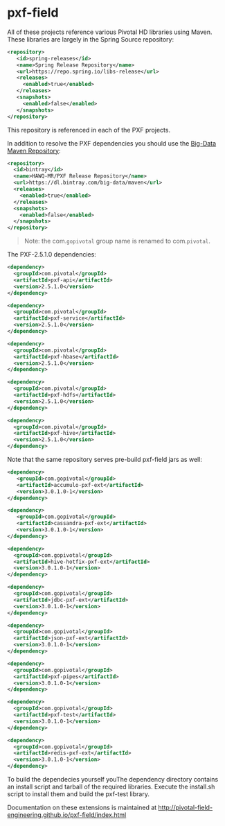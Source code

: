 pxf-field
=========

All of these projects reference various Pivotal HD libraries using Maven.  These libraries are largely in the Spring Source repository:

```xml
<repository>
   <id>spring-releases</id>
   <name>Spring Release Repository</name>
   <url>https://repo.spring.io/libs-release</url>
   <releases>
     <enabled>true</enabled>
   </releases>
   <snapshots>
     <enabled>false</enabled>
   </snapshots>
</repository>
```

This repository is referenced in each of the PXF projects. 

In addition to resolve the PXF dependencies you should use the [Big-Data Maven Repository](https://bintray.com/big-data/maven/pxf/view):
```xml
<repository>
  <id>bintray</id>
  <name>HAWQ-MR/PXF Release Repository</name>
  <url>https://dl.bintray.com/big-data/maven</url>
  <releases>
    <enabled>true</enabled>
  </releases>
  <snapshots>
    <enabled>false</enabled>
  </snapshots>  
</repository>
```
> Note: the com.`gopivotal` group name is renamed to com.`pivotal`.

The PXF-2.5.1.0 dependencies:
```xml
<dependency>
  <groupId>com.pivotal</groupId>
  <artifactId>pxf-api</artifactId>
  <version>2.5.1.0</version>  
</dependency>

<dependency>
  <groupId>com.pivotal</groupId> 
  <artifactId>pxf-service</artifactId>
  <version>2.5.1.0</version>
</dependency>

<dependency>
  <groupId>com.pivotal</groupId>
  <artifactId>pxf-hbase</artifactId>
  <version>2.5.1.0</version>
</dependency>

<dependency>
  <groupId>com.pivotal</groupId>
  <artifactId>pxf-hdfs</artifactId>
  <version>2.5.1.0</version>
</dependency>

<dependency>
  <groupId>com.pivotal</groupId>
  <artifactId>pxf-hive</artifactId>
  <version>2.5.1.0</version>
</dependency>
```

Note that the same repository serves pre-build pxf-field jars as well:

```xml
<dependency>
   <groupId>com.gopivotal</groupId>
   <artifactId>accumulo-pxf-ext</artifactId>
   <version>3.0.1.0-1</version>
</dependency>

<dependency>
   <groupId>com.gopivotal</groupId>
   <artifactId>cassandra-pxf-ext</artifactId>
   <version>3.0.1.0-1</version>
</dependency>

<dependency>
  <groupId>com.gopivotal</groupId>
  <artifactId>hive-hotfix-pxf-ext</artifactId>
  <version>3.0.1.0-1</version>
</dependency>

<dependency>
  <groupId>com.gopivotal</groupId>
  <artifactId>jdbc-pxf-ext</artifactId>
  <version>3.0.1.0-1</version>
</dependency>

<dependency>
  <groupId>com.gopivotal</groupId>
  <artifactId>json-pxf-ext</artifactId>
  <version>3.0.1.0-1</version>
</dependency>

<dependency>
  <groupId>com.gopivotal</groupId>
  <artifactId>pxf-pipes</artifactId>
  <version>3.0.1.0-1</version>
</dependency>

<dependency>
  <groupId>com.gopivotal</groupId>
  <artifactId>pxf-test</artifactId>
  <version>3.0.1.0-1</version>
</dependency>

<dependency>
  <groupId>com.gopivotal</groupId>
  <artifactId>redis-pxf-ext</artifactId>
  <version>3.0.1.0-1</version>
</dependency>
```



To build the dependecies yourself youThe dependency directory contains an install script and tarball of the required libraries.  Execute the install.sh script to install them and build the pxf-test library.

Documentation on these extensions is maintained at http://pivotal-field-engineering.github.io/pxf-field/index.html



